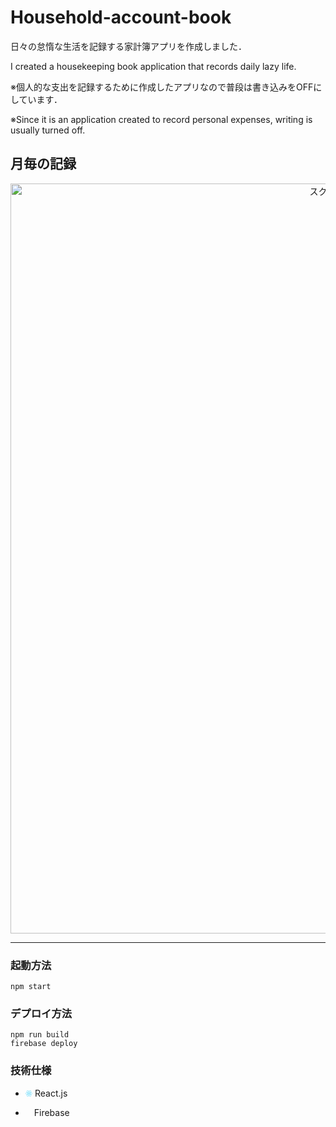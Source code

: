# Household-account-book

日々の怠惰な生活を記録する家計簿アプリを作成しました．

I created a housekeeping book application that records daily lazy life.

※個人的な支出を記録するために作成したアプリなので普段は書き込みをOFFにしています．

※Since it is an application created to record personal expenses, writing is usually turned off.

## 月毎の記録
<center>
  <img width="1200" alt="スクリーンショット 2021-12-12 17 36 21" src="https://user-images.githubusercontent.com/51039761/145705872-4d10db2d-db4d-49d2-8816-70e773ef1610.png">
</center>

---

### 起動方法

  ```
  npm start
  ```

### デプロイ方法

  ```
  npm run build
  firebase deploy
  ```

### 技術仕様


- <img src="data:image/svg+xml;base64,PHN2ZyB4bWxucz0iaHR0cDovL3d3dy53My5vcmcvMjAwMC9zdmciIHZpZXdCb3g9Ii0xMS41IC0xMC4yMzE3NCAyMyAyMC40NjM0OCI+CiAgPHRpdGxlPlJlYWN0IExvZ288L3RpdGxlPgogIDxjaXJjbGUgY3g9IjAiIGN5PSIwIiByPSIyLjA1IiBmaWxsPSIjNjFkYWZiIi8+CiAgPGcgc3Ryb2tlPSIjNjFkYWZiIiBzdHJva2Utd2lkdGg9IjEiIGZpbGw9Im5vbmUiPgogICAgPGVsbGlwc2Ugcng9IjExIiByeT0iNC4yIi8+CiAgICA8ZWxsaXBzZSByeD0iMTEiIHJ5PSI0LjIiIHRyYW5zZm9ybT0icm90YXRlKDYwKSIvPgogICAgPGVsbGlwc2Ugcng9IjExIiByeT0iNC4yIiB0cmFuc2Zvcm09InJvdGF0ZSgxMjApIi8+CiAgPC9nPgo8L3N2Zz4K" alt="" height="10"> React.js

- <img src="https://ayudante.jp/wp-content/uploads/2020/04/icon_20200410.png" height="10"> Firebase

